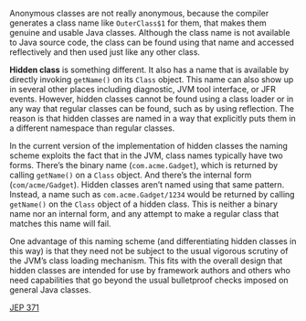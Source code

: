 Anonymous classes are not really anonymous, because the compiler generates a class name like `OuterClass$1` for them, that makes them genuine and usable Java classes. Although the class name is not available to Java source code, the class can be found using that name and accessed reflectively and then used just like any other class.

**Hidden class** is something different. It also has a name that is available by directly invoking `getName()` on its `Class` object. This name can also show up in several other places including diagnostic, JVM tool interface, or JFR events. However, hidden classes cannot be found using a class loader or in any way that regular classes can be found, such as by using reflection. The reason is that hidden classes are named in a way that explicitly puts them in a different namespace than regular classes.

In the current version of the implementation of hidden classes the naming scheme exploits the fact that in the JVM, class names typically have two forms. There’s the binary name (`com.acme.Gadget`), which is returned by calling `getName()` on a `Class` object. And there’s the internal form (`com/acme/Gadget`). Hidden classes aren’t named using that same pattern. Instead, a name such as `com.acme.Gadget/1234` would be returned by calling `getName()` on the `Class` object of a hidden class. This is neither a binary name nor an internal form, and any attempt to make a regular class that matches this name will fail.

One advantage of this naming scheme (and differentiating hidden classes in this way) is that they need not be subject to the usual vigorous scrutiny of the JVM’s class loading mechanism. This fits with the overall design that hidden classes are intended for use by framework authors and others who need capabilities that go beyond the usual bulletproof checks imposed on general Java classes.

[JEP 371](https://openjdk.org/jeps/371)
